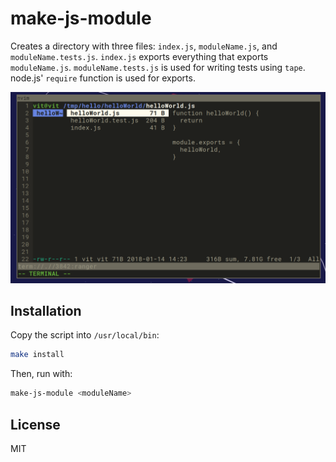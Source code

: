 # make-js-module

Creates a directory with three files: `index.js`, `moduleName.js`, and `moduleName.tests.js`. `index.js` exports everything that exports `moduleName.js`. `moduleName.tests.js` is used for writing tests using `tape`. node.js' `require` function is used for exports.

![](header.png)

## Installation

Copy the script into `/usr/local/bin`:

```bash
make install
```

Then, run with:
```bash
make-js-module <moduleName>
```

## License

MIT
